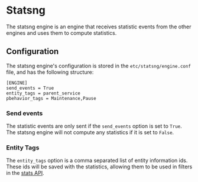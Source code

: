 # Statsng

The statsng engine is an engine that receives statistic events from the other
engines and uses them to compute statistics.

## Configuration

The statsng engine's configuration is stored in the `etc/statsng/engine.conf`
file, and has the following structure:

```
[ENGINE]
send_events = True
entity_tags = parent_service
pbehavior_tags = Maintenance,Pause
```

### Send events

The statistic events are only sent if the `send_events` option is set to
`True`. The statsng engine will not compute any statistics if it is set to
`False`.

### Entity Tags

The `entity_tags` option is a comma separated list of entity information ids.
These ids will be saved with the statistics, allowing them to be used in
filters in the [stats API](../developer_guide/apis/v2/stats.md).
